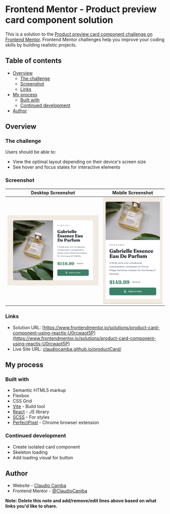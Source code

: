 # Frontend Mentor - Product preview card component solution

This is a solution to the [Product preview card component challenge on Frontend Mentor](https://www.frontendmentor.io/challenges/product-preview-card-component-GO7UmttRfa). Frontend Mentor challenges help you improve your coding skills by building realistic projects. 

## Table of contents

- [Overview](#overview)
  - [The challenge](#the-challenge)
  - [Screenshot](#screenshot)
  - [Links](#links)
- [My process](#my-process)
  - [Built with](#built-with)
  - [Continued development](#continued-development)
- [Author](#author)


## Overview

### The challenge

Users should be able to:

- View the optimal layout depending on their device's screen size
- See hover and focus states for interactive elements

### Screenshot

|  Desktop Screenshot | Mobile Screenshot  |
|---|---|
| ![Desktop Screenshot](https://raw.githubusercontent.com/ClaudioCamba/productCard/refs/heads/main/public/desktop-screenshot.png)  | ![Desktop Screenshot](https://github.com/ClaudioCamba/productCard/blob/main/public/mobile-screenshot.png)  |

### Links

- Solution URL: [https://www.frontendmentor.io/solutions/product-card-component-using-reactjs-U0rcwaot5P](https://www.frontendmentor.io/solutions/product-card-component-using-reactjs-U0rcwaot5P)
- Live Site URL: [claudiocamba.github.io/productCard/](https://claudiocamba.github.io/productCard/)

## My process

### Built with

- Semantic HTML5 markup
- Flexbox
- CSS Grid
- [Vite](https://vite.dev/) - Build tool
- [React](https://reactjs.org/) - JS library
- [SCSS](https://sass-lang.com/documentation/syntax/) - For styles
- [PerfectPixel](https://chromewebstore.google.com/detail/perfectpixel-by-welldonec/dkaagdgjmgdmbnecmcefdhjekcoceebi?hl=en) - Chrome browser extension 

### Continued development

- Create isolated card component
- Skeleton loading
- Add loading visual for button

## Author

- Website - [Claudio Camba](https://claudiocamba.com/)
- Frontend Mentor - [@ClaudioCamba](https://www.frontendmentor.io/profile/ClaudioCamba)

**Note: Delete this note and add/remove/edit lines above based on what links you'd like to share.**
